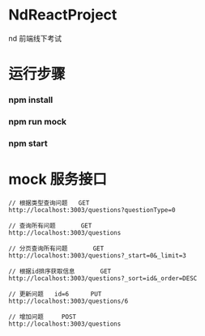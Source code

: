 # NdReactProject
nd 前端线下考试

# 运行步骤
### npm install
### npm run mock
### npm start

# mock 服务接口

```
// 根据类型查询问题   GET
http://localhost:3003/questions?questionType=0

// 查询所有问题       GET
http://localhost:3003/questions

// 分页查询所有问题       GET
http://localhost:3003/questions?_start=0&_limit=3

// 根据id排序获取信息       GET
http://localhost:3003/questions?_sort=id&_order=DESC

// 更新问题   id=6      PUT
http://localhost:3003/questions/6

// 增加问题     POST
http://localhost:3003/questions
```